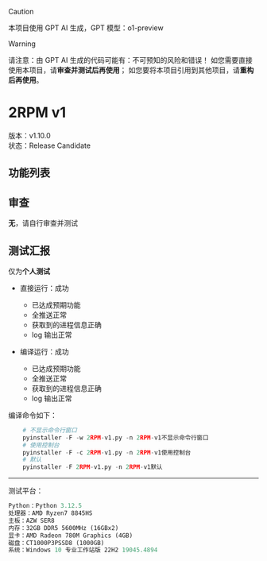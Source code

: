 > [!CAUTION]
> 本项目使用 GPT AI 生成，GPT 模型：o1-preview

> [!WARNING]
> 请注意：由 GPT AI 生成的代码可能有：不可预知的风险和错误！
> 如您需要直接使用本项目，请**审查并测试后再使用**；
> 如您要将本项目引用到其他项目，请**重构后再使用**。

# 2RPM v1

版本：v1.10.0  
状态：Release Candidate

## 功能列表

## 审查

**无**，请自行审查并测试

## 测试汇报

仅为**个人测试**

- 直接运行：成功

  - 已达成预期功能
  - 全推送正常
  - 获取到的进程信息正确
  - log 输出正常

- 编译运行：成功

  - 已达成预期功能
  - 全推送正常
  - 获取到的进程信息正确
  - log 输出正常

编译命令如下：

```PYTHON
    # 不显示命令行窗口
    pyinstaller -F -w 2RPM-v1.py -n 2RPM-v1不显示命令行窗口
    # 使用控制台
    pyinstaller -F -c 2RPM-v1.py -n 2RPM-v1使用控制台
    # 默认
    pyinstaller -F 2RPM-v1.py -n 2RPM-v1默认
```

---

测试平台：

```rust
Python：Python 3.12.5
处理器：AMD Ryzen7 8845HS
主板：AZW SER8
内存：32GB DDR5 5600MHz (16GBx2)
显卡：AMD Radeon 780M Graphics (4GB)
磁盘：CT1000P3PSSD8 (1000GB)
系统：Windows 10 专业工作站版 22H2 19045.4894
```
